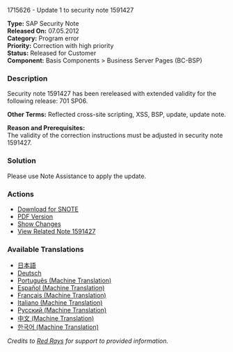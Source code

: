 1715626 - Update 1 to security note 1591427

**Type:** SAP Security Note  
**Released On:** 07.05.2012  
**Category:** Program error  
**Priority:** Correction with high priority  
**Status:** Released for Customer  
**Component:** Basis Components > Business Server Pages (BC-BSP)  

### Description
Security note 1591427 has been rereleased with extended validity for the following release: 701 SP06.

**Other Terms:** Reflected cross-site scripting, XSS, BSP, update, update note.

**Reason and Prerequisites:**  
The validity of the correction instructions must be adjusted in security note 1591427.

### Solution
Please use Note Assistance to apply the update.

### Actions
- [Download for SNOTE](https://notesdownloads.sap.com/note/0040000017435082017)
- [PDF Version](https://userapps.support.sap.com/sap/support/sfm/notes/print/0001715626?language=en-US&token=C1B461BA5381F484663701727211981F)
- [Show Changes](https://me.sap.com/notesLatestChanges/0001715626/E/diff)
- [View Related Note 1591427](https://me.sap.com/notes/1591427)

### Available Translations
- [日本語](https://me.sap.com/notes/0001715626/J)
- [Deutsch](https://me.sap.com/notes/0001715626/D)
- [Português (Machine Translation)](https://me.sap.com/notes/0001715626/P)
- [Español (Machine Translation)](https://me.sap.com/notes/0001715626/S)
- [Français (Machine Translation)](https://me.sap.com/notes/0001715626/F)
- [Italiano (Machine Translation)](https://me.sap.com/notes/0001715626/I)
- [Русский (Machine Translation)](https://me.sap.com/notes/0001715626/R)
- [中文 (Machine Translation)](https://me.sap.com/notes/0001715626/1)
- [한국어 (Machine Translation)](https://me.sap.com/notes/0001715626/3)

*Credits to [Red Rays](https://redrays.io) for support to provided information.*